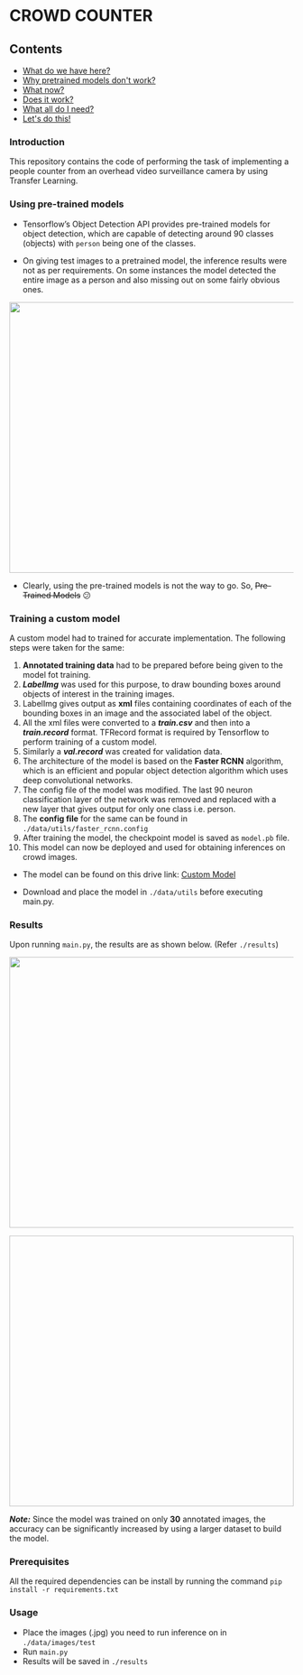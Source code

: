 # CROWD COUNTER

## Contents

- [What do we have here?](#introduction)
- [Why pretrained models don't work?](#using-pre-trained-models)
- [What now?](#training-a-custom-model)
- [Does it work?](#results)
- [What all do I need?](#prerequisites)
- [Let's do this!](#usage)


### Introduction

This repository contains the code of performing the task of implementing a people counter from an overhead video surveillance camera by using Transfer Learning.

### Using pre-trained models

- Tensorflow’s Object Detection API provides pre-trained models for object detection, which are capable of detecting around 90 classes (objects) with `person` being one of the classes.

- On giving test images to a pretrained model, the inference results were not as per requirements. On some instances the model detected the entire image as a person and also missing out on some fairly obvious ones.

<p align="center">
  <img src="https://github.com/darpan-jain/crowd-counter/blob/master/pretrained-results/result1.png" width="640px" height="480px"/></p>

- Clearly, using the pre-trained models is not the way to go. So, ~~Pre-Trained Models~~ :confused:


### Training a custom model

A custom model had to trained for accurate implementation. The following steps were taken for the same:

1. **Annotated training data** had to be prepared before being given to the model fot training.
1. ***LabelImg*** was used for this purpose, to draw bounding boxes around objects of interest in the training images.
1. LabelImg gives output as **xml** files containing coordinates of each of the bounding boxes in an image and the associated label of the object.
1. All the xml files were converted to a ***train.csv*** and then into a ***train.record*** format. TFRecord format is required by Tensorflow to perform training of a custom model.
1. Similarly a ***val.record*** was created for validation data.
1. The architecture of the model is based on the **Faster RCNN** algorithm, which is an efficient and popular object detection algorithm which uses deep convolutional networks.
1. The config file of the model was modified. The last 90 neuron classification layer of the network was removed and replaced with a new layer that gives output for only one class i.e. person.
1. The **config file** for the same can be found in `./data/utils/faster_rcnn.config`
1. After training the model, the checkpoint model is saved as `model.pb` file.
1. This model can now be deployed and used for obtaining inferences on crowd images.

- The model can be found on this drive link: ​[Custom Model](https://drive.google.com/open?id=1IBgEyaASf10KUFTCbky9mtruUpyoqDWR)

- Download and place the model in `./data/utils` before executing main.py.

### Results
Upon running `main.py`, the results are as shown below. (Refer `./results`)

<p align="center">
  <img src="https://github.com/darpan-jain/crowd-counter/blob/master/results/result0003.jpg" width="640px" height="480px"/></p>
  
<p align="center">
  <img src="          " width="640px" height="480px"/></p>

***Note:*** Since the model was trained on only **30** annotated images, the accuracy can be significantly increased by using a larger dataset to build the model.


### Prerequisites
All the required dependencies can be install by running the command `pip install -r requirements.txt`


### Usage

- Place the images (.jpg) you need to run inference on in `./data/images/test`
- Run `main.py`
- Results will be saved in `./results`
